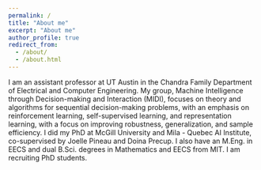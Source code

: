 ```yaml
---
permalink: /
title: "About me"
excerpt: "About me"
author_profile: true
redirect_from: 
  - /about/
  - /about.html
---
```


I am an assistant professor at UT Austin in the Chandra Family Department of Electrical and Computer Engineering. My group, Machine Intelligence through Decision-making and Interaction (MIDI), focuses on theory and algorithms for sequential decision-making problems, with an emphasis on reinforcement learning, self-supervised learning, and representation learning, with a focus on improving robustness, generalization, and sample efficiency. I did my PhD at McGill University and Mila - Quebec AI Institute, co-supervised by Joelle Pineau and Doina Precup. I also have an M.Eng. in EECS and dual B.Sci. degrees in Mathematics and EECS from MIT. I am recruiting PhD students. 
